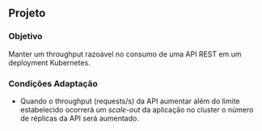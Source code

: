 ## Projeto

### Objetivo

Manter um throughput razoável no consumo de uma API REST em um deployment Kubernetes.

### Condições Adaptação

- Quando o throughput (requests/s) da API aumentar além do limite estabelecido ocorrerá um _scale-out_ da aplicação no 
  cluster o número de réplicas da API será aumentado.